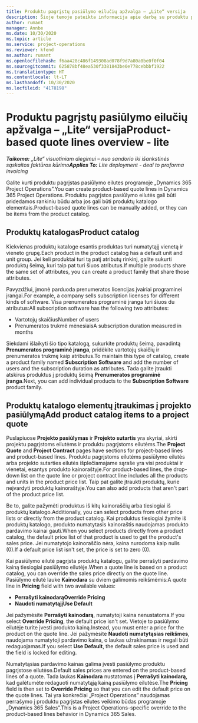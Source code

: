 ```yaml
---
title: Produktu pagrįstų pasiūlymo eilučių apžvalga – „Lite“ versija
description: Šioje temoje pateikta informacija apie darbą su produktu pagrįstomis pasiūlymo eilutėmis.
author: rumant
manager: Annbe
ms.date: 10/30/2020
ms.topic: article
ms.service: project-operations
ms.reviewer: kfend
ms.author: rumant
ms.openlocfilehash: f6aa428c486f149308ad078f9d7a80a0be0f0f04
ms.sourcegitcommit: 625878bf48ea530f3381843be0e778cebbbf1922
ms.translationtype: HT
ms.contentlocale: lt-LT
ms.lasthandoff: 10/30/2020
ms.locfileid: "4178198"
---
```

# <a name="product-based-quote-lines-overview---lite"></a><span data-ttu-id="09740-103">Produktu pagrįstų pasiūlymo eilučių apžvalga – „Lite“ versija</span><span class="sxs-lookup"><span data-stu-id="09740-103">Product-based quote lines overview - lite</span></span>

<span data-ttu-id="09740-104">_**Taikoma:** „Lite“ visuotiniam diegimui – nuo sandorio iki išankstinės sąskaitos faktūros kūrimo_</span><span class="sxs-lookup"><span data-stu-id="09740-104">_**Applies To:** Lite deployment - deal to proforma invoicing_</span></span>

<span data-ttu-id="09740-105">Galite kurti produktu pagrįstas pasiūlymo eilutes programoje „Dynamics 365 Project Operations”.</span><span class="sxs-lookup"><span data-stu-id="09740-105">You can create product-based quote lines in Dynamics 365 Project Operations.</span></span> <span data-ttu-id="09740-106">Produktu pagrįstos pasiūlymo eilutės gali būti pridedamos rankiniu būdu arba jos gali būti produktų katalogo elementais.</span><span class="sxs-lookup"><span data-stu-id="09740-106">Product-based quote lines can be manually added, or they can be items from the product catalog.</span></span>

## <a name="product-catalog"></a><span data-ttu-id="09740-107">Produktų katalogas</span><span class="sxs-lookup"><span data-stu-id="09740-107">Product catalog</span></span>

<span data-ttu-id="09740-108">Kiekvienas produktų kataloge esantis produktas turi numatytąjį vienetą ir vieneto grupę.</span><span class="sxs-lookup"><span data-stu-id="09740-108">Each product in the product catalog has a default unit and unit group.</span></span> <span data-ttu-id="09740-109">Jei keli produktai turi tą patį atributų rinkinį, galite sukurti produktų šeimą, kuri taip pat turi šiuos atributus.</span><span class="sxs-lookup"><span data-stu-id="09740-109">If multiple products share the same set of attributes, you can create a product family that share those attributes.</span></span> 

<span data-ttu-id="09740-110">Pavyzdžiui, įmonė parduoda prenumeratos licencijas įvairiai programinei įrangai.</span><span class="sxs-lookup"><span data-stu-id="09740-110">For example, a company sells subscription licenses for different kinds of software.</span></span> <span data-ttu-id="09740-111">Visa prenumeratos programinė įranga turi šiuos du atributus:</span><span class="sxs-lookup"><span data-stu-id="09740-111">All subscription software has the following two attributes:</span></span>

- <span data-ttu-id="09740-112">Vartotojų skaičius</span><span class="sxs-lookup"><span data-stu-id="09740-112">Number of users</span></span>
- <span data-ttu-id="09740-113">Prenumeratos trukmė mėnesiais</span><span class="sxs-lookup"><span data-stu-id="09740-113">A subscription duration measured in months</span></span>

<span data-ttu-id="09740-114">Siekdami išlaikyti šio tipo katalogą, sukurkite produktų šeimą, pavadintą **Prenumeratos programinė įranga**, pridėkite vartotojų skaičių ir prenumeratos trukmę kaip atributus.</span><span class="sxs-lookup"><span data-stu-id="09740-114">To maintain this type of catalog, create a product family named **Subscription Software** and add the number of users and the subscription duration as attributes.</span></span> <span data-ttu-id="09740-115">Tada galite įtraukti atskirus produktus į produktų šeimą **Prenumeratos programinė įranga**.</span><span class="sxs-lookup"><span data-stu-id="09740-115">Next, you can add individual products to the **Subscription Software** product family.</span></span>

## <a name="add-product-catalog-items-to-a-project-quote"></a><span data-ttu-id="09740-116">Produktų katalogo elementų įtraukimas į projekto pasiūlymą</span><span class="sxs-lookup"><span data-stu-id="09740-116">Add product catalog items to a project quote</span></span>

<span data-ttu-id="09740-117">Puslapiuose **Projekto pasiūlymas** ir **Projekto sutartis** yra skyriai, skirti projektu pagrįstoms eilutėms ir produktu pagrįstoms eilutėms.</span><span class="sxs-lookup"><span data-stu-id="09740-117">The **Project Quote** and **Project Contract** pages have sections for project-based lines and product-based lines.</span></span> <span data-ttu-id="09740-118">Produktu pagrįstoms eilutėms pasiūlymo eilutės arba projekto sutarties eilutės išplečiamajame sąraše yra visi produktai ir vienetai, esantys produkto kainoraštyje.</span><span class="sxs-lookup"><span data-stu-id="09740-118">For product-based lines, the drop-down list on the quote line or project contract line includes all the products and units in the product price list.</span></span> <span data-ttu-id="09740-119">Taip pat galite įtraukti produktų, kurie neįvardyti produktų kainoraštyje.</span><span class="sxs-lookup"><span data-stu-id="09740-119">You can also add products that aren't part of the product price list.</span></span>

<span data-ttu-id="09740-120">Be to, galite pažymėti produktus iš kitų kainoraščių arba tiesiogiai iš produktų katalogo.</span><span class="sxs-lookup"><span data-stu-id="09740-120">Additionally, you can select products from other price lists or directly from the product catalog.</span></span> <span data-ttu-id="09740-121">Kai produktus tiesiogiai žymite iš produktų katalogo, produkto numatytasis kainoraštis naudojamas produkto pardavimo kainai gauti.</span><span class="sxs-lookup"><span data-stu-id="09740-121">When you select products directly from a product catalog, the default price list of that product is used to get the product's sales price.</span></span> <span data-ttu-id="09740-122">Jei numatytojo kainoraščio nėra, kaina nurodoma kaip nulis (0).</span><span class="sxs-lookup"><span data-stu-id="09740-122">If a default price list isn't set, the price is set to zero (0).</span></span>

<span data-ttu-id="09740-123">Kai pasiūlymo eilutė pagrįsta produktų katalogu, galite perrašyti pardavimo kainą tiesiogiai pasiūlymo eilutėje.</span><span class="sxs-lookup"><span data-stu-id="09740-123">When a quote line is based on a product catalog, you can override the sales price directly on the quote line.</span></span> <span data-ttu-id="09740-124">Pasiūlymo eilutė lauke **Kainodara** su dviem galimomis reikšmėmis:</span><span class="sxs-lookup"><span data-stu-id="09740-124">A quote line in **Pricing** field with two available values:</span></span>

- <span data-ttu-id="09740-125">**Perrašyti kainodarą**</span><span class="sxs-lookup"><span data-stu-id="09740-125">**Override Pricing**</span></span>
- <span data-ttu-id="09740-126">**Naudoti numatytąjį**</span><span class="sxs-lookup"><span data-stu-id="09740-126">**Use Default**</span></span>

<span data-ttu-id="09740-127">Jei pažymėsite **Perrašyti kainodarą**, numatytoji kaina nenustatoma.</span><span class="sxs-lookup"><span data-stu-id="09740-127">If you select **Override Pricing**, the default price isn't set.</span></span> <span data-ttu-id="09740-128">Vietoje to pasiūlymo eilutėje turite įvesti produkto kainą.</span><span class="sxs-lookup"><span data-stu-id="09740-128">Instead, you must enter a price for the product on the quote line.</span></span> <span data-ttu-id="09740-129">Jei pažymėsite **Naudoti numatytąsias reikšmes**, naudojama numatytoji pardavimo kaina, o laukas užrakinamas ir negali būti redaguojamas.</span><span class="sxs-lookup"><span data-stu-id="09740-129">If you select **Use Default**, the default sales price is used and the field is locked for editing.</span></span>

<span data-ttu-id="09740-130">Numatytąsias pardavimo kainas galima įvesti pasiūlymo produktu pagrįstose eilutėse.</span><span class="sxs-lookup"><span data-stu-id="09740-130">Default sales prices are entered on the product-based lines of a quote.</span></span> <span data-ttu-id="09740-131">Tada laukas **Kainodara** nustatomas į **Perrašyti kainodarą**, kad galėtumėte redaguoti numatytąją kainą pasiūlymo eilutėse.</span><span class="sxs-lookup"><span data-stu-id="09740-131">The **Pricing** field is then set to **Override Pricing** so that you can edit the default price on the quote lines.</span></span> <span data-ttu-id="09740-132">Tai yra konkrečiai „Project Operations” naudojamas perrašymo į produktu pagrįstas eilutes veikimo būdas programoje „Dynamics 365 Sales”.</span><span class="sxs-lookup"><span data-stu-id="09740-132">This is a Project Operations-specific override to the product-based lines behavior in Dynamics 365 Sales.</span></span>
